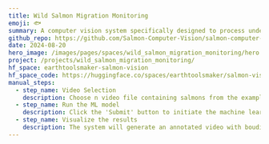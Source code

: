 ```yaml
---
title: Wild Salmon Migration Monitoring
emoji: 🐟
summary: A computer vision system specifically designed to process underwater camera streams for the automatic classification and counting of wild salmon as they migrate back to their natal streams. Utilizing a robust machine learning pipeline, the system efficiently analyzes video footage, facilitating the enforcement of conservation regulations and supporting sustainable wildlife management.
github_repo: https://github.com/Salmon-Computer-Vision/salmon-computer-vision/tree/master
date: 2024-08-20
hero_image: /images/pages/spaces/wild_salmon_migration_monitoring/hero.png
project: /projects/wild_salmon_migration_monitoring/
hf_space: earthtoolsmaker-salmon-vision
hf_space_code: https://huggingface.co/spaces/earthtoolsmaker/salmon-vision/tree/main
manual_steps:
  - step_name: Video Selection
    description: Choose n video file containing salmons from the examples provided below, or upload your own video data.
  - step_name: Run the ML model
    description: Click the 'Submit' button to initiate the machine learning model.
  - step_name: Visualize the results
    description: The system will generate an annotated video with bouding boxes around salmons and will count the number of individuals.
---
```


